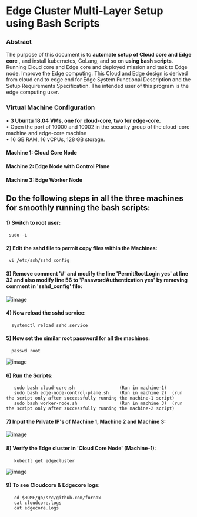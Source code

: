 # Edge Cluster Multi-Layer Setup using Bash Scripts  

### Abstract
The purpose of this document is to **automate setup of Cloud core and Edge core** , and install kubernetes, GoLang, and so on **using bash scripts**. Running Cloud core and Edge core and deployed mission and task to Edge node. Improve the Edge computing. This Cloud and Edge design is derived from cloud end to edge end for Edge System Functional Description and the Setup Requirements Specification. The intended user of this program is the edge computing user.


### Virtual Machine Configuration 
•	**3 Ubuntu 18.04 VMs, one for cloud-core, two for edge-core.**   
•	Open the port of 10000 and 10002 in the security group of the cloud-core machine and edge-core machine   
•	16 GB RAM, 16 vCPUs, 128 GB storage.    

####     Machine 1: Cloud Core Node 
####     Machine 2: Edge Node with Control Plane 
####     Machine 3: Edge Worker Node

## Do the following steps in all the three machines for smoothly running the bash scripts:

#### 1) Switch to root user:
     sudo -i
    
#### 2) Edit the sshd file to permit copy files within the Machines:
     vi /etc/ssh/sshd_config
    
#### 3) Remove comment '#' and modify the line 'PermitRootLogin yes' at line 32 and also modify line 56 to 'PasswordAuthentication yes' by removing comment in 'sshd_config' file:

   ![image](https://user-images.githubusercontent.com/95343388/151365629-77bf68bf-fce2-4303-8e7e-4fd68c0a7d0e.png)
   
#### 4) Now reload the sshd service:
      systemctl reload sshd.service
     
#### 5) Now set the similar root password for all the machines:
      passwd root
 
   ![image](https://user-images.githubusercontent.com/95343388/151366134-be0a5fa0-9800-4d5c-981b-45c3fcf8b902.png)
   
   
#### 6) Run the Scripts:
       sudo bash cloud-core.sh                 (Run in machine-1)
       sudo bash edge-node-control-plane.sh    (Run in machine 2)  (run the script only after successfully running the machine-1 script)
       sudo bash worker-node.sh                (Run in machine 3)  (run the script only after successfully running the machine-2 script)

#### 7) Input the Private IP's of Machine 1, Machine 2 and Machine 3:
       
   ![image](https://user-images.githubusercontent.com/95343388/151502797-444c6570-8efe-45f4-9e0f-f8479c6c4a20.png)

#### 8) Verify the Edge cluster in 'Cloud Core Node' (Machine-1):
       kubectl get edgecluster
       
  ![image](https://user-images.githubusercontent.com/95343388/151367806-e28dd3be-3cdd-4211-95b8-c3085dedc5c6.png)

           
#### 9) To see Cloudcore & Edgecore logs:
       cd $HOME/go/src/github.com/fornax
       cat cloudcore.logs
       cat edgecore.logs
